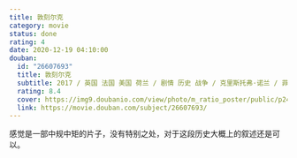 ```yaml
---
title: 敦刻尔克
category: movie
status: done
rating: 4
date: 2020-12-19 04:10:00
douban:
  id: "26607693"
  title: 敦刻尔克
  subtitle: 2017 / 英国 法国 美国 荷兰 / 剧情 历史 战争 / 克里斯托弗·诺兰 / 菲恩·怀特海德 汤姆·格林-卡尼
  rating: 8.4
  cover: https://img9.doubanio.com/view/photo/m_ratio_poster/public/p2494950714.jpg
  link: https://movie.douban.com/subject/26607693/
---
```


感觉是一部中规中矩的片子，没有特别之处，对于这段历史大概上的叙述还是可以。